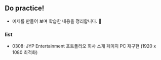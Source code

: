 ## Do practice!

- 예제를 만들어 보며 학습한 내용을 정리합니다. 😤

### list

- 0308: JYP Entertainment 포트폴리오 회사 소개 페이지 PC  재구현 (1920 x 1080 최적화)
